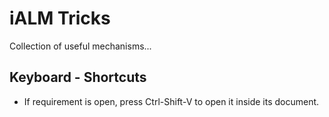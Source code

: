 # iALM Tricks

Collection of useful mechanisms...

## Keyboard - Shortcuts
- If requirement is open, press Ctrl-Shift-V to open it inside its document.
